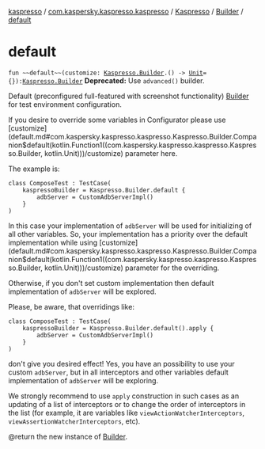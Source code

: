 [kaspresso](../../../index.md) / [com.kaspersky.kaspresso.kaspresso](../../index.md) / [Kaspresso](../index.md) / [Builder](index.md) / [default](./default.md)

# default

`fun ~~default~~(customize: `[`Kaspresso.Builder`](index.md)`.() -> `[`Unit`](https://kotlinlang.org/api/latest/jvm/stdlib/kotlin/-unit/index.html)` = {}): `[`Kaspresso.Builder`](index.md)
**Deprecated:** Use `advanced()` builder.

Default (preconfigured full-featured with screenshot functionality) [Builder](index.md) for test environment configuration.

If you desire to override some variables in Configurator please use [customize](default.md#com.kaspersky.kaspresso.kaspresso.Kaspresso.Builder.Companion$default(kotlin.Function1((com.kaspersky.kaspresso.kaspresso.Kaspresso.Builder, kotlin.Unit)))/customize) parameter here.

The example is:

```
class ComposeTest : TestCase(
    kaspressoBuilder = Kaspresso.Builder.default {
        adbServer = CustomAdbServerImpl()
    }
)
```

In this case your implementation of `adbServer` will be used for initializing of all other variables.
So, your implementation has a priority over the default implementation while using [customize](default.md#com.kaspersky.kaspresso.kaspresso.Kaspresso.Builder.Companion$default(kotlin.Function1((com.kaspersky.kaspresso.kaspresso.Kaspresso.Builder, kotlin.Unit)))/customize) parameter for the overriding.

Otherwise, if you don't set custom implementation then default implementation of `adbServer` will be explored.

Please, be aware, that overridings like:

```
class ComposeTest : TestCase(
    kaspressoBuilder = Kaspresso.Builder.default().apply {
        adbServer = CustomAdbServerImpl()
    }
)
```

don't give you desired effect! Yes, you have an possibility to use your custom `adbServer`, but
in all interceptors and other variables default implementation of `adbServer` will be exploring.

We strongly recommend to use `apply` construction in such cases as an updating of a list of interceptors or
to change the order of interceptors in the list (for example, it are variables like
`viewActionWatcherInterceptors`, `viewAssertionWatcherInterceptors`, etc).

@return the new instance of [Builder](index.md).

